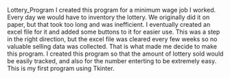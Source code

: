 Lottery_Program
I created this program for a minimum wage job I worked.
Every day we would have to inventory the lottery. 
We originally did it on paper, but that took too long and was inefficient.
I eventually created an excel file for it and added some buttons to it for easier use.
This was a step in the right direction, but the excel file was cleared every few weeks so no valuable selling data was collected.
That is what made me decide to make this program.
I created this program so that the amount of lottery sold would be easily tracked, and also for the number enterting to be extremely easy.
This is my first program using Tkinter.